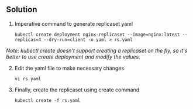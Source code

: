 ## Solution

1. Imperative command to generate replicaset yaml

    `kubectl create deployment nginx-replicaset --image=nginx:latest --replicas=4 --dry-run=client -o yaml > rs.yaml`


*Note: kubectl create doesn't support creating a replicaset on the fly, so it's better to use create deployment and modify the values.*


2. Edit the yaml file to make necessary changes

    `vi rs.yaml`

3. Finally, create the replicaset using create command

    `kubectl create -f rs.yaml`
